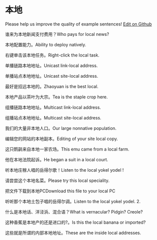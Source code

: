 # 本地

Please help us improve the quality of example sentences! [Edit on Github](https://github.com/jiyushe/jiyu-example-sentence-source/blob/main/chinese/bendi.md)

<p><span class="chinese">谁来为本地新闻支付费用？</span><span class="english">Who pays for local news?</span></p>

<p><span class="chinese">本地配置能力。</span><span class="english">Ability to deploy natively.</span></p>

<p><span class="chinese">右键单击该本地任务。</span><span class="english">Right-click the local task.</span></p>

<p><span class="chinese">单播链路本地地址。</span><span class="english">Unicast link-local address.</span></p>

<p><span class="chinese">单播站点本地地址。</span><span class="english">Unicast site-local address.</span></p>

<p><span class="chinese">最好是招远本地的。</span><span class="english">Zhaoyuan is the best local.</span></p>

<p><span class="chinese">本地产品以茶叶为大宗。</span><span class="english">Tea is the staple crop here.</span></p>

<p><span class="chinese">组播链路本地地址。</span><span class="english">Multicast link-local address.</span></p>

<p><span class="chinese">组播站点本地地址。</span><span class="english">Multicast site-local address.</span></p>

<p><span class="chinese">我们的大量非本地人口。</span><span class="english">Our large nonnative population.</span></p>

<p><span class="chinese">编辑您的网站的本地副本。</span><span class="english">Editing of your site local copy.</span></p>

<p><span class="chinese">这只鸸鹋来自本地一家农场。</span><span class="english">This emu came from a local farm.</span></p>

<p><span class="chinese">他在本地法院起诉。</span><span class="english">He began a suit in a local court.</span></p>

<p><span class="chinese">听本地庄稼人唱的岳得尔歌！</span><span class="english">Listen to the local yokel yodel !</span></p>

<p><span class="chinese">请尝尝这个本地名菜。</span><span class="english">Please try this local speciality.</span></p>

<p><span class="chinese">把文件下载到本地PC</span><span class="english">Download this file to your local PC</span></p>

<p><span class="chinese">听听那个本地土包子唱的岳得尔调。</span><span class="english">Listen to the local yokel yodel. 2.</span></p>

<p><span class="chinese">什么是本地话、洋泾浜、混合语？</span><span class="english">What is vernacular? Pidgin? Creole?</span></p>

<p><span class="chinese">这种香蕉是本地产的还是进口的?。</span><span class="english">Is this the local banana or imported?</span></p>

<p><span class="chinese">这些就是所谓的内部本地地址。</span><span class="english">These are the inside local addresses.</span></p>


